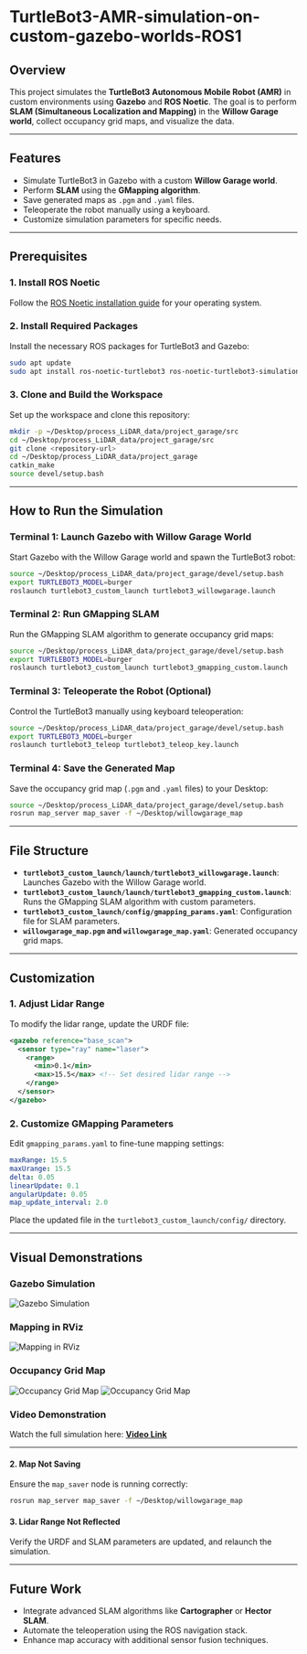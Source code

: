 # TurtleBot3-AMR-simulation-on-custom-gazebo-worlds-ROS1

## Overview

This project simulates the **TurtleBot3 Autonomous Mobile Robot (AMR)** in custom environments using **Gazebo** and **ROS Noetic**. The goal is to perform **SLAM (Simultaneous Localization and Mapping)** in the **Willow Garage world**, collect occupancy grid maps, and visualize the data.

---

## Features
- Simulate TurtleBot3 in Gazebo with a custom **Willow Garage world**.
- Perform **SLAM** using the **GMapping algorithm**.
- Save generated maps as `.pgm` and `.yaml` files.
- Teleoperate the robot manually using a keyboard.
- Customize simulation parameters for specific needs.

---

## Prerequisites

### 1. Install ROS Noetic
Follow the [ROS Noetic installation guide](http://wiki.ros.org/noetic/Installation) for your operating system.

### 2. Install Required Packages
Install the necessary ROS packages for TurtleBot3 and Gazebo:

```bash
sudo apt update
sudo apt install ros-noetic-turtlebot3 ros-noetic-turtlebot3-simulations ros-noetic-turtlebot3-navigation
```

### 3. Clone and Build the Workspace
Set up the workspace and clone this repository:

```bash
mkdir -p ~/Desktop/process_LiDAR_data/project_garage/src
cd ~/Desktop/process_LiDAR_data/project_garage/src
git clone <repository-url>
cd ~/Desktop/process_LiDAR_data/project_garage
catkin_make
source devel/setup.bash
```

---

## How to Run the Simulation

### Terminal 1: Launch Gazebo with Willow Garage World
Start Gazebo with the Willow Garage world and spawn the TurtleBot3 robot:

```bash
source ~/Desktop/process_LiDAR_data/project_garage/devel/setup.bash
export TURTLEBOT3_MODEL=burger
roslaunch turtlebot3_custom_launch turtlebot3_willowgarage.launch
```

### Terminal 2: Run GMapping SLAM
Run the GMapping SLAM algorithm to generate occupancy grid maps:

```bash
source ~/Desktop/process_LiDAR_data/project_garage/devel/setup.bash
export TURTLEBOT3_MODEL=burger
roslaunch turtlebot3_custom_launch turtlebot3_gmapping_custom.launch
```

### Terminal 3: Teleoperate the Robot (Optional)
Control the TurtleBot3 manually using keyboard teleoperation:

```bash
source ~/Desktop/process_LiDAR_data/project_garage/devel/setup.bash
export TURTLEBOT3_MODEL=burger
roslaunch turtlebot3_teleop turtlebot3_teleop_key.launch
```

### Terminal 4: Save the Generated Map
Save the occupancy grid map (`.pgm` and `.yaml` files) to your Desktop:

```bash
source ~/Desktop/process_LiDAR_data/project_garage/devel/setup.bash
rosrun map_server map_saver -f ~/Desktop/willowgarage_map
```

---

## File Structure

- **`turtlebot3_custom_launch/launch/turtlebot3_willowgarage.launch`**: Launches Gazebo with the Willow Garage world.
- **`turtlebot3_custom_launch/launch/turtlebot3_gmapping_custom.launch`**: Runs the GMapping SLAM algorithm with custom parameters.
- **`turtlebot3_custom_launch/config/gmapping_params.yaml`**: Configuration file for SLAM parameters.
- **`willowgarage_map.pgm` and `willowgarage_map.yaml`**: Generated occupancy grid maps.

---

## Customization

### 1. Adjust Lidar Range
To modify the lidar range, update the URDF file:

```xml
<gazebo reference="base_scan">
  <sensor type="ray" name="laser">
    <range>
      <min>0.1</min>
      <max>15.5</max> <!-- Set desired lidar range -->
    </range>
  </sensor>
</gazebo>
```

### 2. Customize GMapping Parameters
Edit `gmapping_params.yaml` to fine-tune mapping settings:

```yaml
maxRange: 15.5
maxUrange: 15.5
delta: 0.05
linearUpdate: 0.1
angularUpdate: 0.05
map_update_interval: 2.0
```

Place the updated file in the `turtlebot3_custom_launch/config/` directory.

---

## Visual Demonstrations

### Gazebo Simulation
![Gazebo Simulation](https://github.com/user-attachments/assets/04f53bf4-bb1e-451e-864e-7a87a6d81f0d)

### Mapping in RViz
![Mapping in RViz](https://github.com/user-attachments/assets/80c98d5c-02fc-4655-ae3a-dcfdd86ed93c)

### Occupancy Grid Map
![Occupancy Grid Map](https://github.com/belkacem-inelecer/TurtleBot3-AMR-simulation-on-custom-gazebo-worlds-ROS1/blob/main/project_garage/occluded_willowgarage_map.pgm)
![Occupancy Grid Map](https://github.com/user-attachments/assets/e0a838c3-d0b3-4402-8dfc-6a912a2458d6)



### Video Demonstration
Watch the full simulation here: [**Video Link**](video/demo.mp4)

---


#### 2. Map Not Saving
Ensure the `map_saver` node is running correctly:

```bash
rosrun map_server map_saver -f ~/Desktop/willowgarage_map
```

#### 3. Lidar Range Not Reflected
Verify the URDF and SLAM parameters are updated, and relaunch the simulation.

---

## Future Work

- Integrate advanced SLAM algorithms like **Cartographer** or **Hector SLAM**.
- Automate the teleoperation using the ROS navigation stack.
- Enhance map accuracy with additional sensor fusion techniques.

